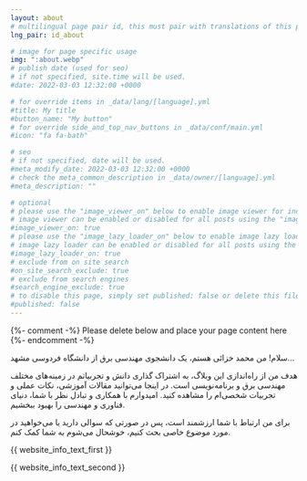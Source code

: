 ```yaml
---
layout: about
# multilingual page pair id, this must pair with translations of this page. (This name must be unique)
lng_pair: id_about

# image for page specific usage
img: ":about.webp"
# publish date (used for seo)
# if not specified, site.time will be used.
#date: 2022-03-03 12:32:00 +0000

# for override items in _data/lang/[language].yml
#title: My title
#button_name: "My button"
# for override side_and_top_nav_buttons in _data/conf/main.yml
#icon: "fa fa-bath"

# seo
# if not specified, date will be used.
#meta_modify_date: 2022-03-03 12:32:00 +0000
# check the meta_common_description in _data/owner/[language].yml
#meta_description: ""

# optional
# please use the "image_viewer_on" below to enable image viewer for individual pages or posts (_posts/ or [language]/_posts folders).
# image viewer can be enabled or disabled for all posts using the "image_viewer_posts: true" setting in _data/conf/main.yml.
#image_viewer_on: true
# please use the "image_lazy_loader_on" below to enable image lazy loader for individual pages or posts (_posts/ or [language]/_posts folders).
# image lazy loader can be enabled or disabled for all posts using the "image_lazy_loader_posts: true" setting in _data/conf/main.yml.
#image_lazy_loader_on: true
# exclude from on site search
#on_site_search_exclude: true
# exclude from search engines
#search_engine_exclude: true
# to disable this page, simply set published: false or delete this file
#published: false
---
```


{%- comment -%} Please delete below and place your page content here {%- endcomment -%}

سلام! من محمد خزائی هستم، یک دانشجوی مهندسی برق از دانشگاه فردوسی مشهد...



هدف من از راه‌اندازی این وبلاگ، به اشتراک گذاری دانش و تجربیاتم در زمینه‌های مختلف مهندسی برق و برنامه‌نویسی است. در اینجا می‌توانید مقالات آموزشی، نکات عملی و تجربیات شخصی‌ام را مشاهده کنید. امیدوارم با همکاری و تبادل نظر با شما، دنیای 
فناوری و مهندسی را بهبود ببخشیم.



برای من ارتباط با شما ارزشمند است، پس در صورتی که سوالی دارید یا می‌خواهید در مورد موضوع خاصی بحث کنیم، خوشحال می‌شوم به شما کمک کنم.



{{ website_info_text_first }}

{{ website_info_text_second }}
